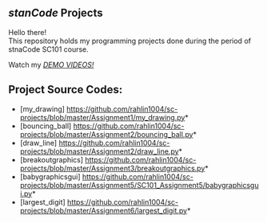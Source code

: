 ## *stanCode* Projects
Hello there!\
This repository holds my programming projects done during the period of stnaCode SC101 course.

Watch my *[DEMO VIDEOS!](https://drive.google.com/drive/folders/1Gi3bn9qPW_gR0ISyGzVPLd5Bztdvd7rF?fbclid=IwAR36BW3v_bHn-Idsh-0_ROSWLwrXOzoervZId25OOzH2LX4b6FCGDfULdDg)*

## Project Source Codes:
* [my_drawing] https://github.com/rahlin1004/sc-projects/blob/master/Assignment1/my_drawing.py*
* [bouncing_ball] https://github.com/rahlin1004/sc-projects/blob/master/Assignment2/bouncing_ball.py*
* [draw_line] https://github.com/rahlin1004/sc-projects/blob/master/Assignment2/draw_line.py*
* [breakoutgraphics] https://github.com/rahlin1004/sc-projects/blob/master/Assignment3/breakoutgraphics.py*
* [babygraphicsgui] https://github.com/rahlin1004/sc-projects/blob/master/Assignment5/SC101_Assignment5/babygraphicsgui.py*
* [largest_digit] https://github.com/rahlin1004/sc-projects/blob/master/Assignment6/largest_digit.py*
